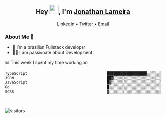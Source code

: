 <h2 align="center">Hey <img src="https://github.com/TheDudeThatCode/TheDudeThatCode/blob/master/Assets/Hi.gif" width="29">, I'm <a href="https://www.linkedin.com/in/jonathanlameira/">Jonathan Lameira</a></h2>
<p align="center">
  <a href="https://www.linkedin.com/in/jonathanlameira/">LinkedIn</a> •
  <a href="https://twitter.com/jlameira">Twitter</a> •
  <a href="mailto:jlameira@gmail.com">Email</a>
</p>

### About Me 🚀
- 🌱  I’m a brazilian Fullstack developer</br>
- 👨‍💻  I am passionate about Development</br>

<!-- ![Jonathan Lameira github stats](https://github-readme-stats.vercel.app/api?username=jlameirameli&show_icons=true&hide_border=true)&nbsp;&nbsp; -->

📊 This week I spent my time working on
<!--START_SECTION:waka-->

```txt
TypeScript                                    ██████████████████░░░░░░░   72.00 %
JSON                                          ██▓░░░░░░░░░░░░░░░░░░░░░░   10.08 %
JavaScript                                    █▓░░░░░░░░░░░░░░░░░░░░░░░   06.85 %
Go                                            █░░░░░░░░░░░░░░░░░░░░░░░░   03.47 %
SCSS                                          ▓░░░░░░░░░░░░░░░░░░░░░░░░   02.80 %
```

<!--END_SECTION:waka-->

<br />

![visitors](https://visitor-badge.laobi.icu/badge?page_id=jlameira.jlameira)
